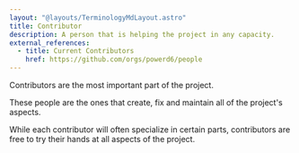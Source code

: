 ```yaml
---
layout: "@layouts/TerminologyMdLayout.astro"
title: Contributor
description: A person that is helping the project in any capacity.
external_references:
  - title: Current Contributors
    href: https://github.com/orgs/powerd6/people
---
```


Contributors are the most important part of the project.

These people are the ones that create, fix and maintain all of the project's aspects.

While each contributor will often specialize in certain parts, contributors are free to try their hands at all aspects of the project.
